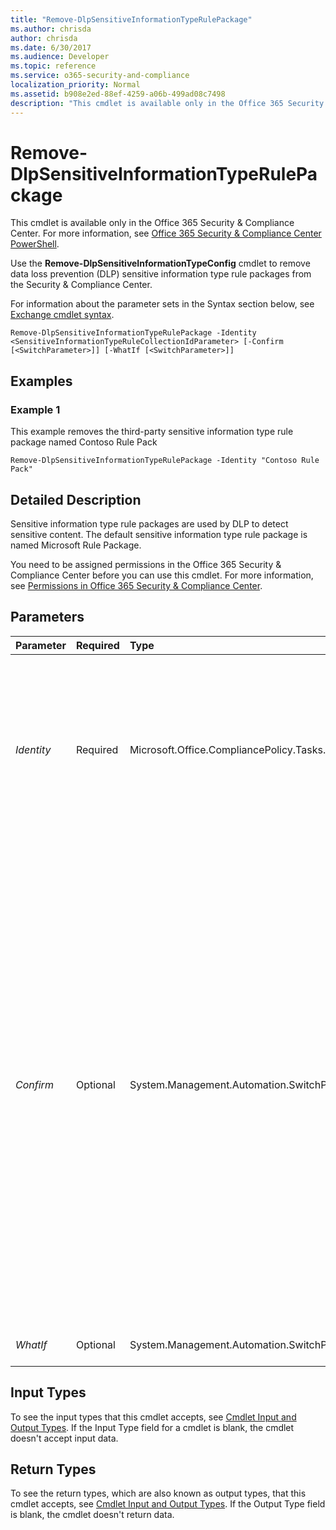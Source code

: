 ```yaml
---
title: "Remove-DlpSensitiveInformationTypeRulePackage"
ms.author: chrisda
author: chrisda
ms.date: 6/30/2017
ms.audience: Developer
ms.topic: reference
ms.service: o365-security-and-compliance
localization_priority: Normal
ms.assetid: b908e2ed-88ef-4259-a06b-499ad08c7498
description: "This cmdlet is available only in the Office 365 Security &amp; Compliance Center. For more information, see Office 365 Security &amp; Compliance Center PowerShell."
---
```


# Remove-DlpSensitiveInformationTypeRulePackage

This cmdlet is available only in the Office 365 Security &amp; Compliance Center. For more information, see [Office 365 Security &amp; Compliance Center PowerShell](https://technet.microsoft.com/library/mt587091.aspx).
  
Use the **Remove-DlpSensitiveInformationTypeConfig** cmdlet to remove data loss prevention (DLP) sensitive information type rule packages from the Security &amp; Compliance Center.
  
For information about the parameter sets in the Syntax section below, see [Exchange cmdlet syntax](https://technet.microsoft.com/library/bb123552.aspx). 
  
```
Remove-DlpSensitiveInformationTypeRulePackage -Identity <SensitiveInformationTypeRuleCollectionIdParameter> [-Confirm [<SwitchParameter>]] [-WhatIf [<SwitchParameter>]]

```

## Examples
<a name="Examples"> </a>

### Example 1

This example removes the third-party sensitive information type rule package named Contoso Rule Pack
  
```
Remove-DlpSensitiveInformationTypeRulePackage -Identity "Contoso Rule Pack"
```

## Detailed Description
<a name="DetailedDescription"> </a>

Sensitive information type rule packages are used by DLP to detect sensitive content. The default sensitive information type rule package is named Microsoft Rule Package.
  
You need to be assigned permissions in the Office 365 Security &amp; Compliance Center before you can use this cmdlet. For more information, see [Permissions in Office 365 Security &amp; Compliance Center](https://go.microsoft.com/fwlink/p/?LinkId=511920).
  
## Parameters
<a name="DetailedDescription"> </a>

|**Parameter**|**Required**|**Type**|**Description**|
|:-----|:-----|:-----|:-----|
| _Identity_ <br/> |Required  <br/> |Microsoft.Office.CompliancePolicy.Tasks.SensitiveInformationTypeRuleCollectionIdParameter  <br/> | The _Identity_parameter specifies the sensitive information type rule package that you want to remove. You can use any value that uniquely identifies the rule package. For example:  <br/> **RuleCollectionName** <br/> **LocalizedName** <br/>  GUID (from the **Identity** value) <br/> |
| _Confirm_ <br/> |Optional  <br/> |System.Management.Automation.SwitchParameter  <br/> | The _Confirm_ switch specifies whether to show or hide the confirmation prompt. How this switch affects the cmdlet depends on if the cmdlet requires confirmation before proceeding. <br/>  Destructive cmdlets (for example, **Remove-\*** cmdlets) have a built-in pause that forces you to acknowledge the command before proceeding. For these cmdlets, you can skip the confirmation prompt by using this exact syntax: `-Confirm:$false`.  <br/>  Most other cmdlets (for example, **New-\*** and **Set-\*** cmdlets) don't have a built-in pause. For these cmdlets, specifying the _Confirm_ switch without a value introduces a pause that forces you acknowledge the command before proceeding. <br/> |
| _WhatIf_ <br/> |Optional  <br/> |System.Management.Automation.SwitchParameter  <br/> |This parameter is reserved for internal Microsoft use.  <br/> |
   
## Input Types
<a name="InputTypes"> </a>

To see the input types that this cmdlet accepts, see [Cmdlet Input and Output Types](http://go.microsoft.com/fwlink/p/?linkId=616387). If the Input Type field for a cmdlet is blank, the cmdlet doesn't accept input data. 
  
## Return Types
<a name="ReturnTypes"> </a>

To see the return types, which are also known as output types, that this cmdlet accepts, see [Cmdlet Input and Output Types](http://go.microsoft.com/fwlink/p/?linkId=616387). If the Output Type field is blank, the cmdlet doesn't return data. 
  

